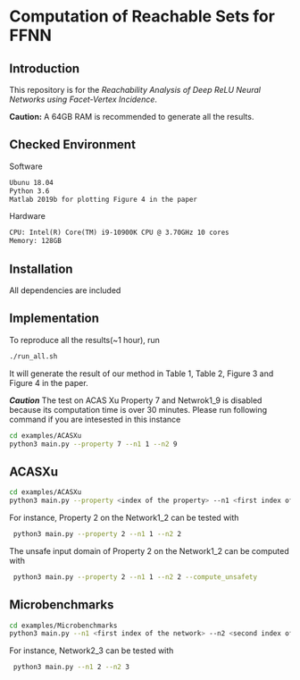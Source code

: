 # Computation of Reachable Sets for FFNN

## Introduction

This repository is for the *Reachability Analysis of Deep ReLU Neural Networks using Facet-Vertex Incidence*.

**Caution:**
A 64GB RAM is recommended to generate all the results.

## Checked Environment

Software

```txt
Ubunu 18.04
Python 3.6
Matlab 2019b for plotting Figure 4 in the paper
```

Hardware

```txt
CPU: Intel(R) Core(TM) i9-10900K CPU @ 3.70GHz 10 cores
Memory: 128GB
```

## Installation

All dependencies are included

## Implementation

To reproduce all the results(~1 hour), run

```bash
./run_all.sh
```

It will generate the result of our method in Table 1, Table 2, Figure 3 and Figure 4 in the paper.

***Caution*** The test on ACAS Xu Property 7 and Netwrok1_9 is disabled because its computation time is over 30 minutes. Please run following command if you are intesested in this instance

```bash
cd examples/ACASXu
python3 main.py --property 7 --n1 1 --n2 9
```

## ACASXu

```bash
cd examples/ACASXu
python3 main.py --property <index of the property> --n1 <first index of the network> --n2 <second index of the network> --compute_unsafety <action>
```

For instance, Property 2 on the Network1_2 can be tested with

```bash
 python3 main.py --property 2 --n1 1 --n2 2
```

The unsafe input domain of Property 2 on the Network1_2 can be computed with

```bash
 python3 main.py --property 2 --n1 1 --n2 2 --compute_unsafety
```

## Microbenchmarks

```bash
cd examples/Microbenchmarks
python3 main.py --n1 <first index of the network> --n2 <second index of the network> 
```

For instance, Network2_3 can be tested with

```bash
 python3 main.py --n1 2 --n2 3
 ```
